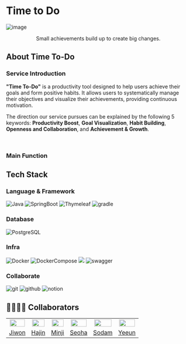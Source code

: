 # Time to Do

![image](https://github.com/user-attachments/assets/b8ccd63b-4991-462c-baeb-31bce72658b5)

<div align="center">Small achievements build up to create big changes.</div>


## About Time To-Do
### Service Introduction
**"Time To-Do"** is a productivity tool designed to help users achieve their goals and form positive habits.
It allows users to systematically manage their objectives and visualize their achievements, providing continuous motivation.

The direction our service pursues can be explained by the following 5 keywords: 
**Productivity Boost**, **Goal Visualization**, **Habit Building**, **Openness and Collaboration**, and **Achievement & Growth**.

<br>

### Main Function



## Tech Stack
### Language & Framework
![Java](https://img.shields.io/badge/java-%23ED8B00.svg?style=for-the-badge&logo=openjdk&logoColor=white)
![SpringBoot](https://img.shields.io/badge/springboot-6DB33F?style=for-the-badge&logo=springboot&logoColor=white)
![Thymeleaf](https://img.shields.io/badge/thymeleaf-005F0F?style=for-the-badge&logo=thymeleaf&logoColor=white)
![gradle](https://img.shields.io/badge/gradle-02303A?style=for-the-badge&logo=gradle&logoColor=white)

### Database
![PostgreSQL](https://img.shields.io/badge/postgresql-4169E1?style=for-the-badge&logo=postgresql&logoColor=white)

### Infra
![Docker](https://img.shields.io/badge/docker-2496ED.svg?style=for-the-badge&logo=docker&logoColor=white)
![DockerCompose](https://img.shields.io/badge/dockercompose-2496ED?style=for-the-badge&logo=dockercompose&logoColor=white)
<img src="https://img.shields.io/badge/GitHub Actions-2088FF?style=for-the-badge&logo=GitHub Actions&logoColor=white">
![swagger](https://img.shields.io/badge/swagger-85EA2D?style=for-the-badge&logo=swagger&logoColor=white)

### Collaborate
![git](https://img.shields.io/badge/git-F05032?style=for-the-badge&logo=git&logoColor=white)
![github](https://img.shields.io/badge/github-181717?style=for-the-badge&logo=github&logoColor=white)
![notion](https://img.shields.io/badge/notion-000000?style=for-the-badge&logo=notion&logoColor=white)


## 👨‍👩‍👧‍👦 Collaborators
<table align="center">
  <tr align="center">
    <td><img src="https://avatars.githubusercontent.com/u/92345780?v=4" style="width:95%;"></td>
    <td><img src="https://avatars.githubusercontent.com/u/152197558?v=4" style="width:95%;"></td>
    <td><img src="https://avatars.githubusercontent.com/u/128972768?v=4" style="width:95%;"></td>
    <td><img src="https://avatars.githubusercontent.com/u/7882977?v=4" style="width:95%;"></td>
    <td><img src="https://avatars.githubusercontent.com/u/129071350?v=4" style="width:95%;"></td>
    <td><img src="https://avatars.githubusercontent.com/u/171424016?v=4" style="width:95%;"></td>
  </tr>

  <tr align="center">
    <td><a href="https://github.com/orieasy1">Jiwon</td>
    <td><a href="https://github.com/hajinki">Hajin</td>
    <td><a href="https://github.com/callmeminji">Minji</td>
    <td><a href="https://github.com/seoha376">Seoha</td>
    <td><a href="https://gihub.com/sodam2z">Sodam</td>
    <td><a href="https://github.com/yen2i">Yeeun</td>
  </tr>
</table>
